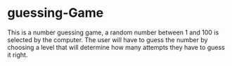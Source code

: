 # guessing-Game

This is a number guessing game, a random number between 1 and 100 is selected by the computer. The user will have to guess the number by choosing a level that will determine how many attempts they have to guess it right.
